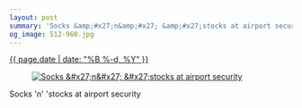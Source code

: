```yaml
---
layout: post
summary: 'Socks &amp;#x27;n&amp;#x27; &amp;#x27;stocks at airport security'
og_image: 512-960.jpg
---
```


<div class="post">
 <time>
  <a href="/512">
   {{ page.date | date: "%B %-d, %Y" }}
  </a>
 </time>
 <a href="/512">
  <figure data-taken="8/13/2016">
   <img alt="Socks &amp;#x27;n&amp;#x27; &amp;#x27;stocks at airport security" sizes="(min-width: 700px) 50vw, calc(100vw - 2rem)" src="{{ site.assets_url }}/512-480.jpg" srcset="{{ site.assets_url }}/512-240.jpg 240w, {{ site.assets_url }}/512-480.jpg 480w, {{ site.assets_url }}/512-720.jpg 720w, {{ site.assets_url }}/512-960.jpg 960w"/>
  </figure>
 </a>
 <span>
  Socks 'n' 'stocks at airport security
 </span>
</div>
